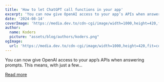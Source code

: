 ```yaml
---
title: 'How to let ChatGPT call functions in your app'
excerpt: 'You can now give OpenAI access to your app’s APIs when answering prompts. This means, with just a few...'
date: '2024-08-14'
coverImage: 'https://media.dev.to/cdn-cgi/image/width=1000,height=420,fit=cover,gravity=auto,format=auto/https%3A%2F%2Fdev-to-uploads.s3.amazonaws.com%2Fuploads%2Farticles%2Fudonirq21lqe3oqc1r71.png'
author:
  name: Koders
  picture: "assets/blog/authors/koders.png"
ogImage:
  url: 'https://media.dev.to/cdn-cgi/image/width=1000,height=420,fit=cover,gravity=auto,format=auto/https%3A%2F%2Fdev-to-uploads.s3.amazonaws.com%2Fuploads%2Farticles%2Fudonirq21lqe3oqc1r71.png'
---
```


You can now give OpenAI access to your app’s APIs when answering prompts. This means, with just a few...

[Read more](https://dev.to/encore/how-to-let-chatgpt-call-functions-in-your-app-27j8)
